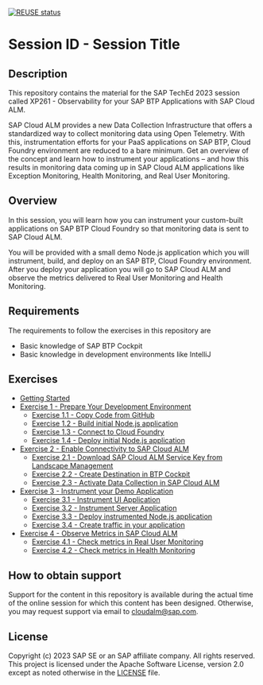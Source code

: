 [![REUSE status](https://api.reuse.software/badge/github.com/SAP-samples/teched2023-XP261)](https://api.reuse.software/info/github.com/SAP-samples/teched2023-XP261)

# Session ID - Session Title

## Description

This repository contains the material for the SAP TechEd 2023 session called XP261 - Observability for your SAP BTP Applications with SAP Cloud ALM.  

SAP Cloud ALM provides a new Data Collection Infrastructure that offers a standardized way to collect monitoring data using Open Telemetry. With this, instrumentation efforts for your PaaS applications on SAP BTP, Cloud Foundry environment are reduced to a bare minimum. Get an overview of the concept and learn how to instrument your applications – and how this results in monitoring data coming up in SAP Cloud ALM applications like Exception Monitoring, Health Monitoring, and Real User Monitoring.

## Overview

In this session, you will learn how you can instrument your custom-built applications on SAP BTP Cloud Foundry so that monitoring data is sent to SAP Cloud ALM. 

You will be provided with a small demo Node.js application which you will instrument, build, and deploy on an SAP BTP, Cloud Foundry environment. After you deploy your application you will go to SAP Cloud ALM and observe the metrics delivered to Real User Monitoring and Health Monitoring. 

## Requirements

The requirements to follow the exercises in this repository are

- Basic knowledge of SAP BTP Cockpit
- Basic knowledge in development environments like IntelliJ

## Exercises

- [Getting Started](exercises/ex0/)
- [Exercise 1 - Prepare Your Development Environment](exercises/ex1/)
    - [Exercise 1.1 - Copy Code from GitHub](exercises/ex1#exercise-11-copy-code-from-github)
    - [Exercise 1.2 - Build initial Node.js application](exercises/ex1#exercise-12-build-initial-nodejs-application)
    - [Exercise 1.3 - Connect to Cloud Foundry](exercises/ex1#ex1#exercise-13-connect-to-cloud-foundry)
    - [Exercise 1.4 - Deploy initial Node.js application](exercises/ex1#exercise-14-deploy-initial-nodejs-application)
- [Exercise 2 - Enable Connectivity to SAP Cloud ALM](exercises/ex2/)
    - [Exercise 2.1 - Download SAP Cloud ALM Service Key from Landscape Management](exercises/ex2#exercise-21-download-sap-cloud-alm-service-key-from-landscape-management)
    - [Exercise 2.2 - Create Destination in BTP Cockpit](exercises/ex2#exercise-22-create-destination-in-btp-cockpit)
    - [Exercise 2.3 - Activate Data Collection in SAP Cloud ALM](exercises/ex2#exercise-23-activate-data-collection-in-sap-cloud-alm)
- [Exercise 3 - Instrument your Demo Application](exercises/ex3/)
    - [Exercise 3.1 - Instrument UI Application](exercises/ex3#exercise-31-instrument-ui-application)
    - [Exercise 3.2 - Instrument Server Application](exercises/ex3#exercise-32-instrument-server-application)
    - [Exercise 3.3 - Deploy instrumented Node.js application](exercises/ex3#exercise-33-deploy-instrumented-nodejs-application)
    - [Exercise 3.4 - Create traffic in your application](exercises/ex3#exercise-34-create-some-traffic-in-your-application)
- [Exercise 4 - Observe Metrics in SAP Cloud ALM](exercises/ex4/)
    - [Exercise 4.1 - Check metrics in Real User Monitoring](exercises/ex4#exercise-41-check-metrics-in-real-user-monitoring)
    - [Exercise 4.2 - Check metrics in Health Monitoring](exercises/ex4#exercise-42-check-metrics-in-health-monitoring)
  
## How to obtain support

Support for the content in this repository is available during the actual time of the online session for which this content has been designed. Otherwise, you may request support via email to cloudalm@sap.com.

## License
Copyright (c) 2023 SAP SE or an SAP affiliate company. All rights reserved. This project is licensed under the Apache Software License, version 2.0 except as noted otherwise in the [LICENSE](LICENSES/Apache-2.0.txt) file.
